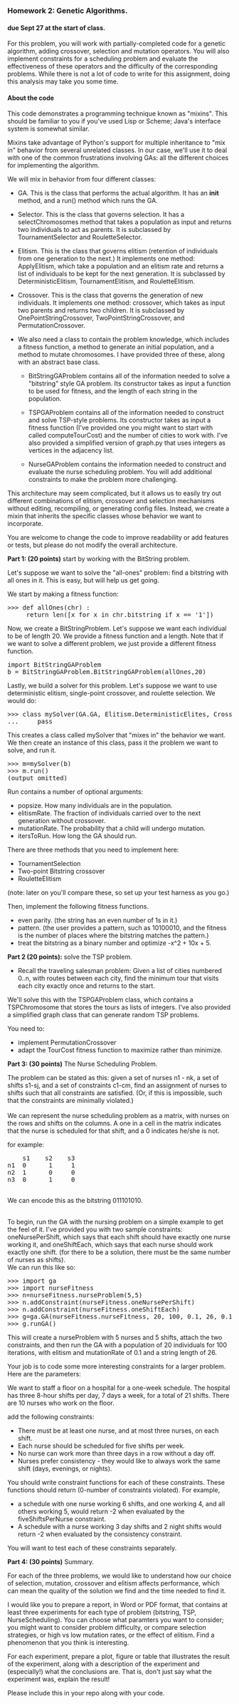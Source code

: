 ### Homework 2: Genetic Algorithms.

#### due Sept 27 at the start of class.

For this problem, you will work with partially-completed code for a genetic algorithm, adding crossover, selection and mutation operators. You will also implement constraints for a scheduling
problem and evaluate the effectiveness of these operators and the difficulty of the corresponding problems. While there is not a lot of code to write for this assignment, doing this analysis may take you some time.

#### About the code

This code demonstrates a programming technique known as "mixins". This should be familiar to you if you've used Lisp or Scheme; Java's interface system is somewhat similar.
  
Mixins take advantage of Python's support for multiple inheritance to "mix in" behavior from several unrelated classes.
In our case, we'll use it to deal with one of the common frustrations involving GAs: all the different choices for implementing the algorithm.
    
We will mix in behavior from four different classes:

- GA. This is the class that performs the actual algorithm. It has an __init__ method, and a run() method which runs the GA. 
- Selector. This is the class that governs selection. It has a selectChromosomes method that takes a population as input and returns two individuals to act as parents. It is subclassed by TournamentSelector and RouletteSelector.
- Elitism. This is the class that governs elitism (retention of individuals from one generation to the next.) It implements one method: ApplyElitism, which take a population and an elitism rate
and returns a list of individuals to be kept for the next generation. It is subclassed by DeterministicElitism, TournamentElitism, and RouletteElitism. 
- Crossover. This is the class that governs the generation of new individuals. It implements one method: crossover, which takes
as input two parents and returns two children. It is subclassed by
OnePointStringCrossover, TwoPointStringCrossover, and PermutationCrossover.
- We also need a class to contain the problem knowledge, which includes a fitness function, a method to generate an initial population, and a method to mutate chromosomes. I have provided
three of these, along with an abstract base class.

  - BitStringGAProblem contains all of the information needed
     to solve a "bitstring" style GA problem. Its constructor takes as
     input a function to be used for fitness, and the length of each
     string in the population.

  - TSPGAProblem contains all of the information needed to
     construct and solve TSP-style problems. Its constructor takes as
     input a fitness function (I've provided one you might want to start with called
     computeTourCost) and the number of cities to work with. I've also provided a simplified version of graph.py that uses integers as vertices in the adjacency list.

  - NurseGAProblem contains the information needed to construct
   and evaluate the nurse scheduling problem. You will add additional constraints to make the problem more challenging.
    
This architecture may seem complicated, but it allows us to easily try out different combinations of elitism, crossover and selection mechanisms without editing, recompiling, or generating config
files. Instead, we create a mixin that inherits the specific classes whose behavior we want to incorporate. 

You are welcome to change the code to improve readability or add features or tests, but please do not modify the 
overall architecture.


**Part 1: (20 points)** start by working with the BitString problem.

Let's suppose we want to solve the "all-ones" problem: find a bitstring with all ones in it. This is easy, but will help us get going.

We start by making a fitness function:
<pre>
>>> def allOnes(chr) :
     return len([x for x in chr.bitstring if x == '1'])
</pre>

Now, we create a BitStringProblem. Let's suppose we want each
individual to be of length 20. We provide a fitness function and a length. Note that if we want to solve a different problem, we just provide a different fitness function.

<pre>
import BitStringGAProblem
b = BitStringGAProblem.BitStringGAProblem(allOnes,20)
</pre>
Lastly, we build a solver for this problem. Let's suppose we want to
use deterministic elitism, single-point crossover, and roulette selection. We would do:

<pre>
>>> class mySolver(GA.GA, Elitism.DeterministicElites, Crossover.OnePointStringCrossover, Selector.RouletteSelector):
...     pass
</pre>

This creates a class called mySolver that "mixes in" the behavior we
want. We then create an instance of this class, pass it the problem we
want to solve, and run it.
<pre>
>>> m=mySolver(b)
>>> m.run()
(output omitted)
</pre>
Run contains a number of optional arguments:
<ul>
  <li> popsize. How many individuals are in the population. </li>
  <li> elitismRate. The fraction of individuals carried over to the
  next generation without crossover. </li>
  <li> mutationRate. The probability that a child will undergo
  mutation. </li>
  <li> itersToRun.  How long the GA should run.  </li>
</ul>

There are three methods that you need to implement here:
- TournamentSelection
- Two-point Bitstring crossover
- RouletteElitism

(note: later on you'll compare these, so set up your test harness as you go.)

Then, implement the following fitness functions.
- even parity. (the string has an even number of 1s in it.)
- pattern. (the user provides a pattern, such as 10100010, and the fitness is the number of places where the bitstring matches the pattern.)
- treat the bitstring as a binary number and optimize -x^2 + 10x + 5.


**Part 2 (20 points):** solve the TSP problem.

- Recall the traveling salesman problem: Given a list of cities numbered
  0..n, with routes between each city, find the minimum tour that
  visits each city exactly once and returns to the start. 

We'll solve this with the TSPGAProblem class, which contains a TSPChromosome that stores the tours as lists of integers. I've also provided a simplified graph class that can
  generate random TSP problems.

You need to:
- implement PermutationCrossover
- adapt the TourCost fitness function to maximize rather than minimize.



**Part 3: (30 points)** The Nurse Scheduling Problem.

The problem can be stated as this: given a set of nurses n1 - nk, a
set of shifts s1-sj, and a set of constraints c1-cm, find an
assignment of nurses to shifts such that all constraints are
satisfied. (Or, if this is impossible, such that the constraints are
minimally violated.)
<br /><br />
We can represent the nurse scheduling problem as a matrix, with nurses
on the rows and shifts on the columns. A one in a cell in the matrix
indicates that the nurse is scheduled for that shift, and a 0
indicates he/she is not.  

for example:
<pre>
    s1    s2    s3
n1  0      1     1
n2  1      0     0
n3  0      1     0
    
</pre>
We can encode this as the bitstring 011101010.
<br /><br />

To begin, run the GA with the nursing problem on a simple example to
get the feel of it. I've provided you with two sample constraints:
oneNursePerShift, which says that each shift should have exactly one
nurse working it, and oneShiftEach, which says that each nurse should
work exactly one shift. (for there to be a solution, there must be the
same number of nurses as shifts). 
<br />
We can run this like so:
<pre>
>>> import ga
>>> import nurseFitness
>>> n=nurseFitness.nurseProblem(5,5)
>>> n.addConstraint(nurseFitness.oneNursePerShift)
>>> n.addConstraint(nurseFitness.oneShiftEach)
>>> g=ga.GA(nurseFitness.nurseFitness, 20, 100, 0.1, 26, 0.1, n)
>>> g.runGA()
</pre>
This will create a nurseProblem with 5 nurses and 5 shifts, attach the
two constraints, and then run the GA with a population of 20
individuals for 100 iterations, with elitism and mutationRate of 0.1
and a string length of 26.

Your job is to code some more interesting constraints for a larger
problem. Here are the parameters:

We want to staff a floor on a hospital for a one-week schedule. The
hospital has three 8-hour shifts per day, 7 days a week, for a total
of 21 shifts. There are 10 nurses who work on the floor.

add the following constraints:
- There must be at least one nurse, and at most three nurses, on
  each shift.
- Each nurse should be scheduled for five shifts per week.
- No nurse can work more than three days in a row without a day
  off.
- Nurses prefer consistency - they would like to always work the
  same shift (days, evenings, or nights).

You should write constraint functions for each of these
constraints. These functions should return (0-number of constraints
violated). For example,

- a schedule with one nurse working 6 shifts, and one working 4,
  and all others working 5, would return -2 when evaluated by the
  fiveShiftsPerNurse constraint.
- A schedule with a nurse working 3 day shifts and 2 night shifts
  would return -2 when evaluated by the consistency constraint.</li>

You will want to test each of these constraints separately.

**Part 4: (30 points)** Summary.

For each of the three problems, we would like to understand how our choice of selection, mutation, crossover and elitism affects performance, which can mean the quality of the solution we find and the time needed to find it. 

I would like you to prepare a report, in Word or PDF format, that contains at least three experiments for each type of problem (bitstring, TSP, NurseScheduling). You can choose what paramters you want to consider; you might want to consider problem difficulty, or compare selection strategies, or high vs low mutation rates, or the effect of elitism. Find a phenomenon that you think is interesting.

For each experiment, prepare a plot, figure or table that illustrates the result of the experiment, along with a description of the experiment and (especially!) what the conclusions are. That is, don't just say what the experiment was, explain the result!

Please include this in your repo along with your code.

